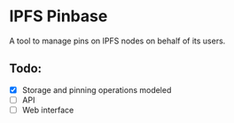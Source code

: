 # IPFS Pinbase

A tool to manage pins on IPFS nodes on behalf of its users.

## Todo:
- [x] Storage and pinning operations modeled
- [ ] API
- [ ] Web interface
